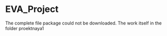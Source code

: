 # EVA_Project
The complete file package could not be downloaded. The work itself in the folder proektnaya1
